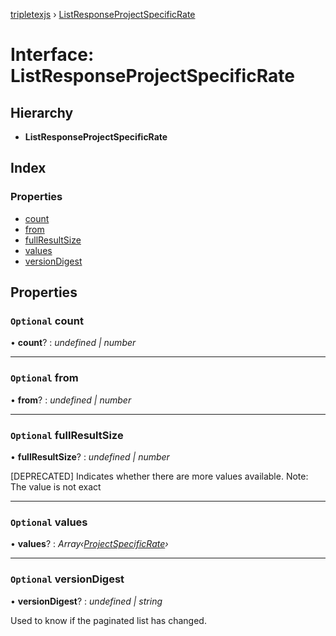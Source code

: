 [tripletexjs](../README.md) › [ListResponseProjectSpecificRate](listresponseprojectspecificrate.md)

# Interface: ListResponseProjectSpecificRate

## Hierarchy

* **ListResponseProjectSpecificRate**

## Index

### Properties

* [count](listresponseprojectspecificrate.md#optional-count)
* [from](listresponseprojectspecificrate.md#optional-from)
* [fullResultSize](listresponseprojectspecificrate.md#optional-fullresultsize)
* [values](listresponseprojectspecificrate.md#optional-values)
* [versionDigest](listresponseprojectspecificrate.md#optional-versiondigest)

## Properties

### `Optional` count

• **count**? : *undefined | number*

___

### `Optional` from

• **from**? : *undefined | number*

___

### `Optional` fullResultSize

• **fullResultSize**? : *undefined | number*

[DEPRECATED] Indicates whether there are more values available. Note: The value is not exact

___

### `Optional` values

• **values**? : *Array‹[ProjectSpecificRate](projectspecificrate.md)›*

___

### `Optional` versionDigest

• **versionDigest**? : *undefined | string*

Used to know if the paginated list has changed.
